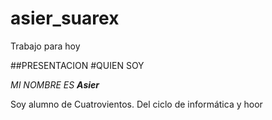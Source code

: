 # asier_suarex
Trabajo para hoy


##PRESENTACION
#QUIEN SOY

_MI NOMBRE ES **Asier**_

Soy alumno de Cuatrovientos. Del ciclo de informática y hoor
